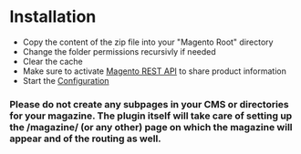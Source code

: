 # Installation

* Copy the content of the zip file into your "Magento Root" directory
* Change the folder permissions recursivly if needed
* Clear the cache
* Make sure to activate [Magento REST API](http://devdocs.magento.com/guides/m1x/api/rest/introduction.html) to share product information 
* Start the [Configuration](configuration.md)

### Please do not create any subpages in your CMS or directories for your magazine. The plugin itself will take care of setting up the /magazine/ (or any other) page on which the magazine will appear and of the routing as well. 
